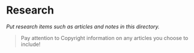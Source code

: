 # Research
*Put research items such as articles and notes in this directory.*
> Pay attention to Copyright information on any articles you choose to include!